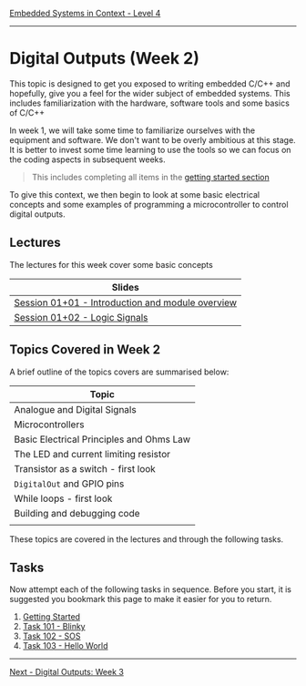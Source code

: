 [Embedded Systems in Context - Level 4](README.md)

---

# Digital Outputs (Week 2)
This topic is designed to get you exposed to writing embedded C/C++ and hopefully, give you a feel for the wider subject of embedded systems. This includes familiarization with the hardware, software tools and some basics of C/C++

In week 1, we will take some time to familiarize ourselves with the equipment and software. We don't want to be overly ambitious at this stage. It is better to invest some time learning to use the tools so we can focus on the coding aspects in subsequent weeks. 

> This includes completing all items in the [getting started section](../getting_started/README.md)

To give this context, we then begin to look at some basic electrical concepts and some examples of programming a microcontroller to control digital outputs.

## Lectures
The lectures for this week cover some basic concepts

| Slides |
| --- |
| [Session 01+01 - Introduction and module overview](https://liveplymouthac-my.sharepoint.com/:p:/g/personal/nicholas_outram_plymouth_ac_uk/EQr8Fd8RInhLmK6AyJGuqNUBb0N2JB6HZARS3H-vy1R_4Q) |
| [Session 01+02 - Logic Signals](https://liveplymouthac-my.sharepoint.com/:p:/g/personal/nicholas_outram_plymouth_ac_uk/EWL1r0D6Bs1CsFf-qOfHye0B293XNr9nbkrQm9ErGwUAKA) |

## Topics Covered in Week 2
A brief outline of the topics covers are summarised below:

| Topic |
| --- |
| Analogue and Digital Signals |
| Microcontrollers |
| Basic Electrical Principles and Ohms Law |
| The LED and current limiting resistor |
| Transistor as a switch - first look |
| `DigitalOut` and GPIO pins |
| While loops - first look |
| Building and debugging code |
||

These topics are covered in the lectures and through the following tasks. 

## Tasks
Now attempt each of the following tasks in sequence. Before you start, it is suggested you bookmark this page to make it easier for you to return.

 1. [Getting Started](../getting_started/README.md)
 1. [Task 101 - Blinky](TASK101.md) 
 1. [Task 102 - SOS](TASK102.md)
 1. [Task 103 - Hello World](TASK103.md)

---

[Next - Digital Outputs: Week 3](Digital_Outputs_2.md)

